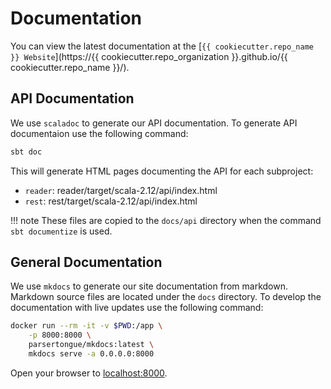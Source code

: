 # Documentation

You can view the latest documentation at the [`{{ cookiecutter.repo_name }} Website`](https://{{ cookiecutter.repo_organization }}.github.io/{{ cookiecutter.repo_name }}/).

## API Documentation

We use `scaladoc` to generate our API documentation. To generate API documentaion use the following command:

```bash
sbt doc
```

This will generate HTML pages documenting the API for each subproject:

- `reader`: reader/target/scala-2.12/api/index.html
- `rest`: rest/target/scala-2.12/api/index.html

!!! note
    These files are copied to the `docs/api` directory when the command `sbt documentize` is used.

## General Documentation

We use `mkdocs` to generate our site documentation from markdown. Markdown source files are located under the `docs` directory. To develop the documentation with live updates use the following command:

```bash
docker run --rm -it -v $PWD:/app \
    -p 8000:8000 \
    parsertongue/mkdocs:latest \
    mkdocs serve -a 0.0.0.0:8000
```

Open your browser to [localhost:8000](http://localhost:80000).